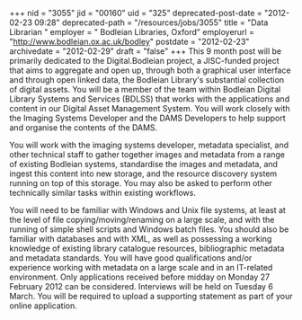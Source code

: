+++
nid = "3055"
jid = "00160"
uid = "325"
deprecated-post-date = "2012-02-23 09:28"
deprecated-path = "/resources/jobs/3055"
title = "Data Librarian "
employer = " Bodleian Libraries, Oxford"
employerurl = "http://www.bodleian.ox.ac.uk/bodley"
postdate = "2012-02-23"
archivedate = "2012-02-29"
draft = "false"
+++
This 9 month post will be primarily dedicated to the Digital.Bodleian
project, a JISC-funded project that aims to aggregate and open up,
through both a graphical user interface and through open linked data,
the Bodleian Library's substantial collection of digital assets. You
will be a member of the team within Bodleian Digital Library Systems and
Services (BDLSS) that works with the applications and content in our
Digital Asset Management System. You will work closely with the Imaging
Systems Developer and the DAMS Developers to help support and organise
the contents of the DAMS.

You will work with the imaging systems developer, metadata specialist,
and other technical staff to gather together images and metadata from a
range of existing Bodleian systems, standardise the images and metadata,
and ingest this content into new storage, and the resource discovery
system running on top of this storage. You may also be asked to perform
other technically similar tasks within existing workflows.

  
You will need to be familiar with Windows and Unix file systems, at
least at the level of file copying/moving/renaming on a large scale, and
with the running of simple shell scripts and Windows batch files. You
should also be familiar with databases and with XML, as well as
possessing a working knowledge of existing library catalogue resources,
bibliographic metadata and metadata standards. You will have good
qualifications and/or experience working with metadata on a large scale
and in an IT-related environment.
Only applications received before midday on Monday 27 February 2012 can
be considered. Interviews will be held on Tuesday 6 March. You will be
required to upload a supporting statement as part of your online
application.

